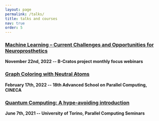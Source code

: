 ```yaml
---
layout: page
permalink: /talks/
title: talks and courses
nav: true
order: 5
---
```

### [Machine Learning – Current Challenges and Opportunities for Neuroprosthetics](https://www.b-cratos.eu/events/)
**November 22nd, 2022 -- B-Cratos project monthly focus webinars**

### [Graph Coloring with Neutral Atoms](https://events.prace-ri.eu/event/1327/)
**February 17th, 2022 -- 18th Advanced School on Parallel Computing, CINECA**
### [Quantum Computing: A hype-avoiding introduction](https://alpha.di.unito.it/seminars/)
**June 7th, 2021 -- University of Torino, Parallel Computing Seminars**
